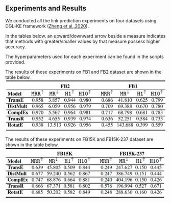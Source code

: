 ## Experiments and Results

We conducted all the link prediction experiments on four datasets using DGL-KE framework ([Zheng et al.,2020](https://arxiv.org/pdf/2004.08532.pdf)). 

In the tables below, an upward/downward arrow beside a measure indicates that methods with greater/smaller values by that measure possess higher accuracy.

The hyperparameters used for each experiment can be found in the scripts provided. 

The results of these experiments on FB1 and FB2 dataset are shown in the table below. 
![This is an image](https://github.com/idirlab/freebases/blob/main/Experiments/FB1vsFB2.png?raw=true)

The results of these experiments on FB15K and FB15K-237 dataset are shown in the table below. 
![This is an image](https://github.com/idirlab/freebases/blob/main/Experiments/FB15KvsFB15K-237.png?raw=true)
